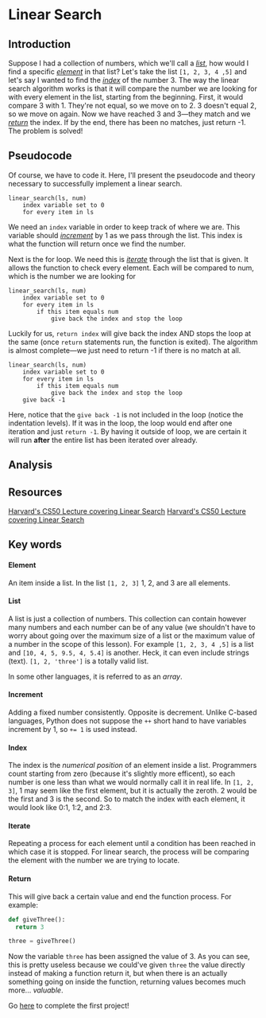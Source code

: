 # Linear Search

## Introduction

Suppose I had a collection of numbers, which we'll call a [*list*](list "collection of numbers"), how would I find a specific [*element*](element "just an item") in that list? Let's take the list ```[1, 2, 3, 4 ,5]``` and let's say I wanted to find the [*index*](index "position in list") of the number 3. The way the linear search algorithm works is that it will compare the number we are looking for with every element in the list, starting from the beginning. First, it would compare 3 with 1. They're not equal, so we move on to 2. 3 doesn't equal 2, so we move on again. Now we have reached 3 and 3—they match and we [*return*](return "give back") the index. If by the end, there has been no matches, just return -1. The problem is solved!

## Pseudocode
Of course, we have to code it. Here, I'll present the pseudocode and theory necessary to successfully implement a linear search. 
```
linear_search(ls, num)
    index variable set to 0
    for every item in ls
```
We need an ```index``` variable in order to keep track of where we are. This variable should [*increment*](#increment "Add consistenly by the number") by 1 as we pass through the list. This index is what the function will return once we find the number. 

Next is the for loop. We need this is [*iterate*](iterate "go over each") through the list that is given. It allows the function to check every element. Each will be compared to num, which is the number we are looking for
```
linear_search(ls, num)
    index variable set to 0
    for every item in ls
        if this item equals num
            give back the index and stop the loop
```
Luckily for us, ```return index``` will give back the index AND stops the loop at the same (once ```return``` statements run, the function is exited). The algorithm is almost complete—we just need to return -1 if there is no match at all.

```
linear_search(ls, num)
    index variable set to 0
    for every item in ls
        if this item equals num
            give back the index and stop the loop
    give back -1
```
Here, notice that the ```give back -1``` is not included in the loop (notice the indentation levels). If it was in the loop, the loop would end after one iteration and just ```return -1```. By having it outside of loop, we are certain it will run **after** the entire list has been iterated over already.

## Analysis

## Resources
<a href="https://youtu.be/jUyQqLvg8Qw?t=8m45s" target="_tab">Harvard's CS50 Lecture covering Linear Search</a>
<a onclick='window.open("https://youtu.be/jUyQqLvg8Qw?t=8m45s");return false;' href="javascript:void(0);">Harvard's CS50 Lecture covering Linear Search</a>

## Key words
#### Element
An item inside a list. In the list ```[1, 2, 3]``` 1, 2, and 3 are all elements.

#### List
A list is just a collection of numbers. This collection can contain however many numbers and each number can be of any value (we shouldn't have to worry about going over the maximum size of a list or the maximum value of a number in the scope of this lesson). For example ```[1, 2, 3, 4 ,5]``` is a list and ```[10, 4, 5, 9.5, 4, 5.4]``` is another. Heck, it can even include strings (text). ```[1, 2, 'three']``` is a totally valid list. 

In some other languages, it is referred to as an *array*.

#### Increment
Adding a fixed number consistently. Opposite is decrement. Unlike C-based languages, Python does not suppose the ```++``` short hand to have variables increment by 1, so ```+= 1``` is used instead.

#### Index
The index is the *numerical position* of an element inside a list. Programmers count starting from zero (because it's slightly more efficent), so each number is one less than what we would normally call it in real life. In ```[1, 2, 3]```, 1 may seem like the first element, but it is actually the zeroth. 2 would be the first and 3 is the second. So to match the index with each element, it would look like 0:1, 1:2, and 2:3.

#### Iterate
Repeating a process for each element until a condition has been reached in which case it is stopped. For linear search, the process will be comparing the element with the number we are trying to locate.

#### Return
This will give back a certain value and end the function process. For example:
```python
def giveThree():
  return 3

three = giveThree()
```
Now the variable ```three``` has been assigned the value of 3. As you can see, this is pretty useless because we could've given ```three``` the value directly instead of making a function return it, but when there is an actually something going on inside the function, returning values becomes much more... *valuable*.






















Go [here](https://github.com/haw230/linear-search/ "Linear Search") to complete the first project!
